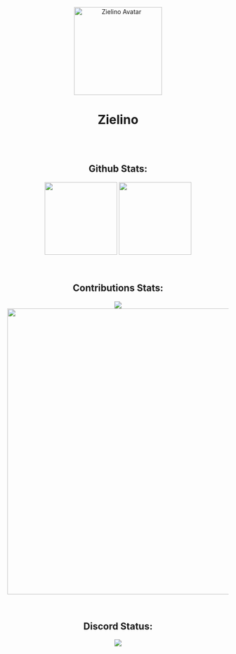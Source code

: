 <p align="center">
  <a href="https://zielino.siurasowo.tk/">
  <img src="https://zielino.siurasowo.tk/assets/img/favicon.ico" width="200" alt="Zielino Avatar"></img>
  </a>
  <br>
  <h1 align="center">Zielino</h1>
</p>

<br>
<br>

<h2 align="center">Github Stats: </h2>

<p align="center">
  <img src="https://github-readme-stats.vercel.app/api?username=Zielin0&show_icons=true&bg_color=000&text_color=EEE&border_color=111" height="165">
  <img src="https://github-readme-stats.vercel.app/api/top-langs/?username=Zielin0&layout=compact&bg_color=000&text_color=FFF&border_color=111"  height="165">
</p>

<br>

<h2 align="center">Contributions Stats: </h2>

<p align="center">
  <img src="https://github-readme-streak-stats.herokuapp.com/?user=Zielin0&theme=highcontrast&background=000000&stroke=222222&ring=2F80ED&fire=4c71f2&border=222222&currStreakNum=FFFFFF&currStreakLabel=EEEEEE">
  <br>
  <img src="https://activity-graph.herokuapp.com/graph?username=Zielin0&bg_color=000000&color=ffffff&point=4c71f2&line=2F80ED&area=true&area_color=0000ff&hide_border=true" width="650">
</p>

<br>

<h2 align="center">Discord Status: </h2>

<p align="center">
  <a href="https://discord.com/users/691735699350749273">
    <img src="https://discord.c99.nl/widget/theme-4/691735699350749273.png">
  </a>
</p>
